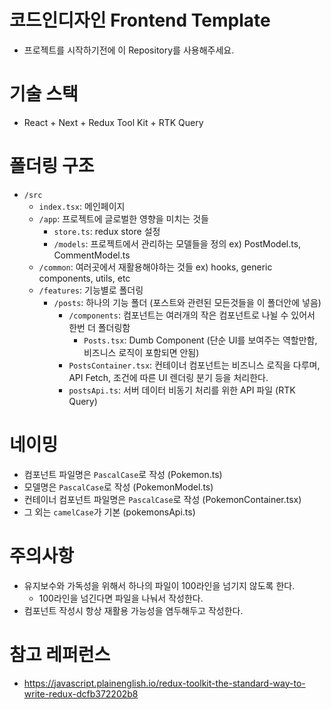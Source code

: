# 코드인디자인 Frontend Template

- 프로젝트를 시작하기전에 이 Repository를 사용해주세요.

# 기술 스택

- React + Next + Redux Tool Kit + RTK Query

# 폴더링 구조

- `/src`
  - `index.tsx`: 메인페이지
  - `/app`: 프로젝트에 글로벌한 영향을 미치는 것들
    - `store.ts`: redux store 설정
    - `/models`: 프로젝트에서 관리하는 모델들을 정의 ex) PostModel.ts, CommentModel.ts
  - `/common`: 여러곳에서 재활용해야하는 것들 ex) hooks, generic components, utils, etc
  - `/features`: 기능별로 폴더링
    - `/posts`: 하나의 기능 폴더 (포스트와 관련된 모든것들을 이 폴더안에 넣음)
      - `/components`: 컴포넌트는 여러개의 작은 컴포넌트로 나뉠 수 있어서 한번 더 폴더링함
        - `Posts.tsx`: Dumb Component (단순 UI를 보여주는 역할만함, 비즈니스 로직이 포함되면 안됨)
      - `PostsContainer.tsx`: 컨테이너 컴포넌트는 비즈니스 로직을 다루며, API Fetch, 조건에 따른 UI 렌더링 분기 등을 처리한다.
      - `postsApi.ts`: 서버 데이터 비동기 처리를 위한 API 파일 (RTK Query)

# 네이밍

- 컴포넌트 파일명은 `PascalCase`로 작성 (Pokemon.ts)
- 모델명은 `PascalCase`로 작성 (PokemonModel.ts)
- 컨테이너 컴포넌트 파일명은 `PascalCase`로 작성 (PokemonContainer.tsx)
- 그 외는 `camelCase`가 기본 (pokemonsApi.ts)

# 주의사항

- 유지보수와 가독성을 위해서 하나의 파일이 100라인을 넘기지 않도록 한다.
  - 100라인을 넘긴다면 파일을 나눠서 작성한다.
- 컴포넌트 작성시 항상 재활용 가능성을 염두해두고 작성한다.

# 참고 레퍼런스

- https://javascript.plainenglish.io/redux-toolkit-the-standard-way-to-write-redux-dcfb372202b8
